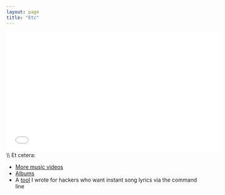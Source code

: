 ```yaml
---
layout: page 
title: "Etc"
---
```


<iframe width="560" height="315" src="//www.youtube.com/embed/CREndj3PUcY" frameborder="0" allowfullscreen></iframe>
\\
Et cetera:

  - [More music videos]({{site.url}}/music)
  - <a href="https://ryanbarringtoncox.bandcamp.com" target="_blank">Albums</a>
  - A <a href="https://github.com/ryanbarringtoncox/command_line_lyrics" target="_blank">tool</a> I wrote for hackers who want instant song lyrics via the command line
